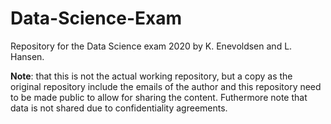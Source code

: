 # Data-Science-Exam
Repository for the Data Science exam 2020 by K. Enevoldsen and L. Hansen.

**Note**: that this is not the actual working repository, but a copy as the original repository include the emails of the author and this repository need to be made public to allow for sharing the content. Futhermore note that data is not shared due to confidentiality agreements.
